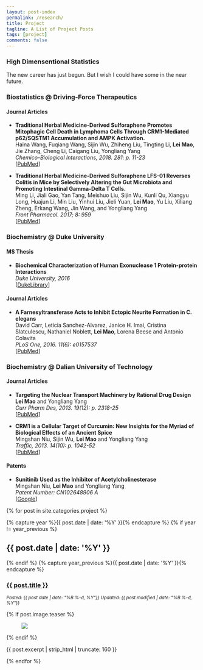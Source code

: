 ```yaml
---
layout: post-index
permalink: /research/
title: Project
tagline: A List of Project Posts
tags: [project]
comments: false
---
```


### High Dimensentional Statistics

The new career has just begun. But I wish I could have some in the near future.

### Biostatistics @ Driving-Force Therapeutics

#### Journal Articles

* **Traditional Herbal Medicine-Derived Sulforaphene Promotes Mitophagic Cell Death in Lymphoma Cells Through CRM1-Mediated p62/SQSTM1 Accumulation and AMPK Activation.** <br />
  Haina Wang, Fuqiang Wang, Sijin Wu, Zhiheng Liu, Tingting Li, **Lei Mao**, Jie Zhang, Cheng Li, Caigang Liu, Yongliang Yang <br />
  *Chemico-Biological Interactions, 2018. 281: p. 11-23*<br />
  [[PubMed](https://www.ncbi.nlm.nih.gov/pubmed/29247643)]<br />

* **Traditional Herbal Medicine-Derived Sulforaphene LFS-01 Reverses Colitis in Mice by Selectively Altering the Gut Microbiota and Promoting Intestinal Gamma-Delta T Cells.** <br />
  Ming Li, Jiali Gao, Yan Tang, Meishuo Liu, Sijin Wu, Kunli Qu, Xiangyu Long, Huajun Li, Min Liu, Yinhui Liu, Jieli Yuan, **Lei Mao**, Yu Liu, Xiliang Zheng, Erkang Wang, Jin Wang, and Yongliang Yang <br />
  *Front Pharmacol. 2017; 8: 959*<br />
  [[PubMed](https://www.ncbi.nlm.nih.gov/pubmed/29375374)]<br />

### Biochemistry @ Duke University

#### MS Thesis

* **Biochemical Characterization of Human Exonuclease 1 Protein-protein Interactions** <br />
  *Duke University, 2016* <br />
  [[DukeLibrary](https://dukespace.lib.duke.edu/dspace/handle/10161/12914)] <br />

#### Journal Articles

* **A Farnesyltransferase Acts to Inhibit Ectopic Neurite Formation in C. elegans** <br />
  David Carr, Leticia Sanchez-Alvarez, Janice H. Imai, Cristina Slatculescu, Nathaniel Noblett, **Lei Mao**, Lorena Beese and Antonio Colavita <br />
  *PLoS One, 2016. 11(6): e0157537* <br />
  [[PubMed](https://www.ncbi.nlm.nih.gov/pubmed/27300162)] <br />

### Biochemistry @ Dalian University of Technology

#### Journal Articles

* **Targeting the Nuclear Transport Machinery by Rational Drug Design** <br />
  **Lei Mao** and Yongliang Yang <br />
  *Curr Pharm Des, 2013. 19(12): p. 2318-25* <br />
  [[PubMed](https://www.ncbi.nlm.nih.gov/pubmed/23082981)] <br />

* **CRM1 is a Cellular Target of Curcumin: New Insights for the Myriad of Biological Effects of an Ancient Spice** <br />
  Mingshan Niu, Sijin Wu, **Lei Mao** and Yongliang Yang <br />
  *Traffic, 2013. 14(10): p. 1042-52* <br />
  [[PubMed](https://www.ncbi.nlm.nih.gov/pubmed/23829533)] <br />

#### Patents

* **Sunitinib Used as the Inhibitor of Acetylcholinesterase** <br />
  Mingshan Niu, **Lei Mao** and Yongliang Yang <br />
  *Patent Number: CN102648906 A* <br />
  [[Google](https://encrypted.google.com/patents/CN102648906A?cl=ru)] <br />


{% for post in site.categories.project %}

  {% capture year %}{{ post.date | date: '%Y' }}{% endcapture %}
  {% if year != year_previous %}
  <h2>{{ post.date | date: '%Y' }}</h2>
  {% endif %}
  {% capture year_previous %}{{ post.date | date: '%Y' }}{% endcapture %}

  <h3><a href="{{ site.url }}{{ post.url }}" title="{{ post.title }}">{{ post.title }}</a></h3>
  <p><i><small>Posted: {{ post.date | date: "%B %-d, %Y"}} Updated: {{ post.modified | date: "%B %-d, %Y"}}</small></i></p>
  {% if post.image.teaser %}
  <figure>
    <a href="{{ site.url }}{{ post.url }}"><img src="{{ site.url }}{{ post.image.teaser }}"></a>
  </figure>
  {% endif %}
  <p>{{ post.excerpt | strip_html | truncate: 160 }}</p>

{% endfor %}
